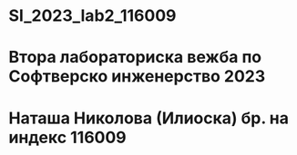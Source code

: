 # SI_2023_lab2_116009
# Втора лабораториска вежба по Софтверско инженерство 2023
# Наташа Николова (Илиоска) бр. на индекс 116009
